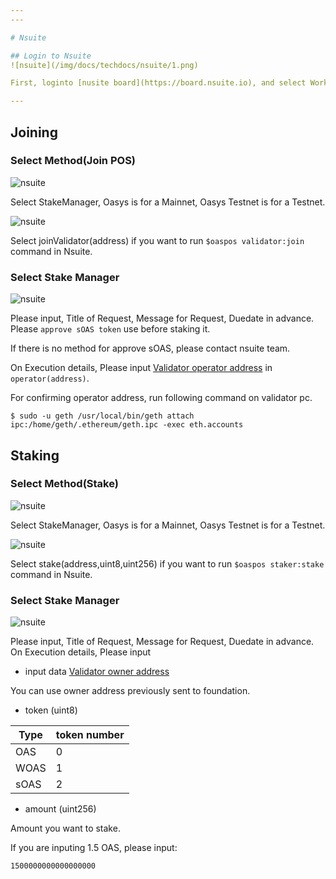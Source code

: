 ```yaml
---
---

# Nsuite

## Login to Nsuite 
![nsuite](/img/docs/techdocs/nsuite/1.png)

First, loginto [nusite board](https://board.nsuite.io), and select Workflow, New Request and Contract method. 

---
```

## Joining


### Select Method(Join POS)

![nsuite](/img/docs/techdocs/nsuite/2.png)

Select StakeManager, Oasys is for a Mainnet, Oasys Testnet is for a Testnet.

![nsuite](/img/docs/techdocs/nsuite/join.png)

Select joinValidator(address) if you want to run `$oaspos validator:join` command in Nsuite.

### Select Stake Manager

![nsuite](/img/docs/techdocs/nsuite/4.png)

Please input, Title of Request, Message for Request, Duedate in advance.
Please `approve sOAS token` use before staking it. 

If there is no method for approve sOAS, please contact nsuite team. 

On Execution details, Please input [Validator operator address](/docs/techdocs/wallet/1-1-about-validator-account) in `operator(address)`.


For confirming operator address, run following command on validator pc.

```
$ sudo -u geth /usr/local/bin/geth attach ipc:/home/geth/.ethereum/geth.ipc -exec eth.accounts
```

## Staking

### Select Method(Stake)

![nsuite](/img/docs/techdocs/nsuite/2.png)

Select StakeManager, Oasys is for a Mainnet, Oasys Testnet is for a Testnet.

![nsuite](/img/docs/techdocs/nsuite/stake.png)

Select stake(address,uint8,uint256) if you want to run `$oaspos staker:stake` command in Nsuite.

### Select Stake Manager

![nsuite](/img/docs/techdocs/nsuite/stake2.png)

Please input, Title of Request, Message for Request, Duedate in advance.
On Execution details, Please input 

- input data [Validator owner address](/docs/techdocs/wallet/1-1-about-validator-account)

You can use owner address previously sent to foundation.

- token (uint8)

| Type | token number |
|-----------|-----------|
| OAS| 0 |
| WOAS| 1 |
| sOAS| 2 |


- amount (uint256)

Amount you want to stake. 

If you are inputing 1.5 OAS, please input: 

```
1500000000000000000
```